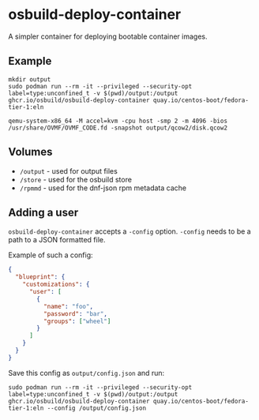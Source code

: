 # osbuild-deploy-container

A simpler container for deploying bootable container images.

## Example

```
mkdir output
sudo podman run --rm -it --privileged --security-opt label=type:unconfined_t -v $(pwd)/output:/output ghcr.io/osbuild/osbuild-deploy-container quay.io/centos-boot/fedora-tier-1:eln

qemu-system-x86_64 -M accel=kvm -cpu host -smp 2 -m 4096 -bios /usr/share/OVMF/OVMF_CODE.fd -snapshot output/qcow2/disk.qcow2
```

## Volumes
- `/output` - used for output files
- `/store` - used for the osbuild store
- `/rpmmd` - used for the dnf-json rpm metadata cache

## Adding a user
`osbuild-deploy-container` accepts a `-config` option. `-config` needs to be a path to a JSON formatted file.

Example of such a config:

```json
{
  "blueprint": {
    "customizations": {
      "user": [
        {
          "name": "foo",
          "password": "bar",
          "groups": ["wheel"]
        }
      ]
    }
  }
}
```

Save this config as `output/config.json` and run:

```
sudo podman run --rm -it --privileged --security-opt label=type:unconfined_t -v $(pwd)/output:/output ghcr.io/osbuild/osbuild-deploy-container quay.io/centos-boot/fedora-tier-1:eln --config /output/config.json
```
